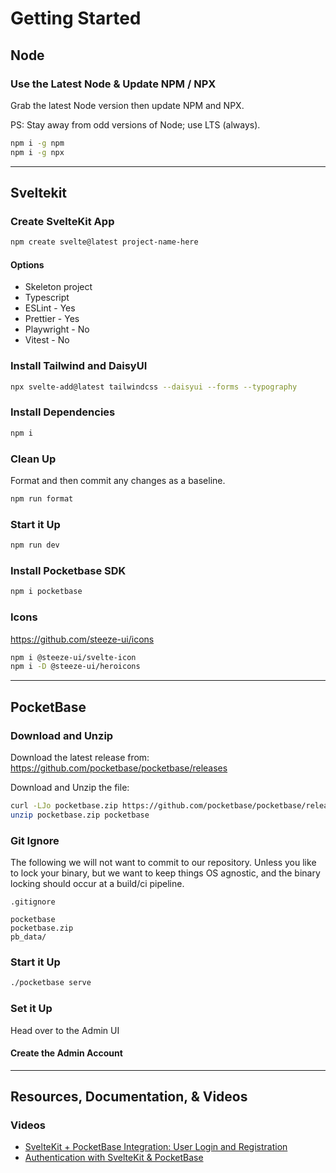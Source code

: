 # Getting Started

## Node

### Use the Latest Node & Update NPM / NPX

Grab the latest Node version then update NPM and NPX.

PS: Stay away from odd versions of Node; use LTS (always).

```bash
npm i -g npm
npm i -g npx
```

---

## Sveltekit

### Create SvelteKit App

```bash
npm create svelte@latest project-name-here
```

#### Options

- Skeleton project
- Typescript
- ESLint - Yes
- Prettier - Yes
- Playwright - No
- Vitest - No

### Install Tailwind and DaisyUI

```bash
npx svelte-add@latest tailwindcss --daisyui --forms --typography
```

### Install Dependencies

```bash
npm i
```

### Clean Up

Format and then commit any changes as a baseline.

```bash
npm run format
```

### Start it Up

```bash
npm run dev
```

### Install Pocketbase SDK

```bash
npm i pocketbase
```

### Icons

<https://github.com/steeze-ui/icons>

```bash
npm i @steeze-ui/svelte-icon
npm i -D @steeze-ui/heroicons
```

---

## PocketBase

### Download and Unzip

Download the latest release from:
https://github.com/pocketbase/pocketbase/releases

Download and Unzip the file:

```bash
curl -LJo pocketbase.zip https://github.com/pocketbase/pocketbase/releases/download/v0.11.3/pocketbase_0.11.3_linux_amd64.zip
unzip pocketbase.zip pocketbase
```

### Git Ignore

The following we will not want to commit to our repository. Unless you like to lock your binary, but we want to keep things OS agnostic, and the binary locking should occur at a build/ci pipeline.

`.gitignore`

```
pocketbase
pocketbase.zip
pb_data/
```

### Start it Up

```bash
./pocketbase serve
```

### Set it Up

Head over to the Admin UI

#### Create the Admin Account

---

## Resources, Documentation, & Videos

### Videos

- [SvelteKit + PocketBase Integration: User Login and Registration](https://www.youtube.com/watch?v=AxPB3e-3yEM)
- [Authentication with SvelteKit & PocketBase](https://www.youtube.com/watch?v=doDKaKDvB30)
